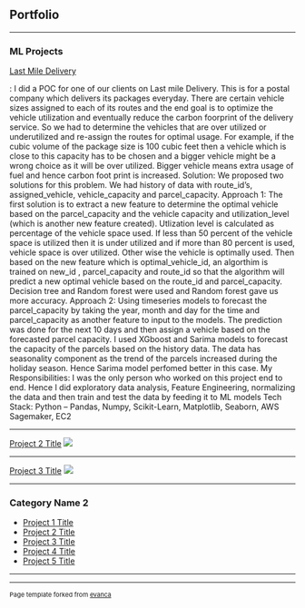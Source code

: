 ## Portfolio

---

### ML Projects

[Last Mile Delivery](/sample_page)
<p> : I did a POC for one of our clients on Last mile Delivery. This is for a postal company which delivers its packages everyday. There are certain vehicle sizes assigned to each of its routes and the end goal is to optimize the vehicle utilization and eventually reduce the carbon foorprint of the delivery service. So we had to determine the vehicles that are over utilized or underutilized and re-assign the routes for optimal usage. For example, if the cubic volume of the package size is 100 cubic feet then a vehicle which is close to this capacity has to be chosen and a bigger vehicle might be a wrong choice as it will be over utilized. Bigger vehicle means extra usage of fuel and hence carbon foot print is increased. 
Solution: We proposed two solutions for this problem. We had history of data with route_id’s, assigned_vehicle, vehicle_capacity and parcel_capacity. 
Approach 1: The first solution is to extract a new feature to determine the optimal vehicle based on the parcel_capacity and the vehicle capacity and utilization_level (which is another new feature created). Utlization level is calculated as percentage of the vehicle space used. If less than 50 percent of the vehicle space is utilized then it is under utilized and if more than 80 percent is used, vehicle space is over utilized. Other wise the vehicle is optimally used. Then based on the new feature which is optimal_vehicle_id, an algorthim is trained on new_id , parcel_capacity and route_id so that the algorithm will predict a new optimal vehicle based on the route_id and parcel_capacity. Decision tree and Random forest were used and Random forest gave us more accuracy. 
Approach 2: Using timeseries models to forecast the parcel_capacity by taking the year, month and day for the time and parcel_capacity as another feature to input to the models. The prediction was done for the next 10 days and then assign a vehicle based on the forecasted parcel capacity. I used XGboost and Sarima models to forecast the capacity of the parcels based on the history data. The data has seasonality component as the trend of the parcels increased during the holiday season. Hence Sarima model perfomed better in this case. 
My Responsibilities: I was the only person who worked on this project end to end. Hence I did exploratory data analysis, Feature Engineering, normalizing the data and then train and test the data by feeding it to ML models
Tech Stack: Python – Pandas, Numpy, Scikit-Learn, Matplotlib, Seaborn, AWS Sagemaker, EC2
<p/>

---
[Project 2 Title](/pdf/sample_presentation.pdf)
<img src="images/dummy_thumbnail.jpg?raw=true"/>

---
[Project 3 Title](http://example.com/)
<img src="images/dummy_thumbnail.jpg?raw=true"/>

---

### Category Name 2

- [Project 1 Title](http://example.com/)
- [Project 2 Title](http://example.com/)
- [Project 3 Title](http://example.com/)
- [Project 4 Title](http://example.com/)
- [Project 5 Title](http://example.com/)

---




---
<p style="font-size:11px">Page template forked from <a href="https://github.com/evanca/quick-portfolio">evanca</a></p>
<!-- Remove above link if you don't want to attibute -->
